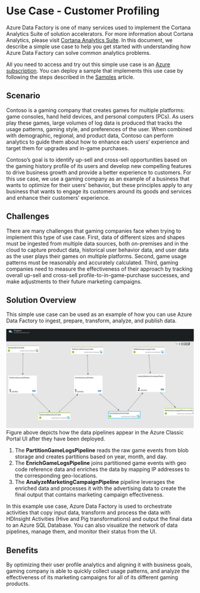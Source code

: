 <properties 
	pageTitle="Use Case - Customer Profiling" 
	description="Learn how Azure Data Factory is used to create a data-driven workflow (pipeline) to profile gaming customers." 
	services="data-factory" 
	documentationCenter="" 
	authors="spelluru" 
	manager="jhubbard" 
	editor="monicar"/>

<tags 
	ms.service="data-factory" 
	ms.workload="data-services" 
	ms.tgt_pltfrm="na" 
	ms.devlang="na" 
	ms.topic="article" 
	ms.date="10/20/2015" 
	ms.author="spelluru"/>

# Use Case - Customer Profiling

Azure Data Factory is one of many services used to implement the Cortana Analytics Suite of solution accelerators.  For more information about Cortana Analytics, please visit [Cortana Analytics Suite](http://www.microsoft.com/cortanaanalytics). In this document, we describe a simple use case to help you get started with understanding how Azure Data Factory can solve common analytics problems.

All you need to access and try out this simple use case is an [Azure subscription](https://azure.microsoft.com/pricing/free-trial/).  You can deploy a sample that implements this use case by following the steps described in the [Samples](data-factory-samples.md) article.

## Scenario

Contoso is a gaming company that creates games for multiple platforms: game consoles, hand held devices, and personal computers (PCs). As users play these games, large volumes of log data is produced that tracks the usage patterns, gaming style, and preferences of the user.  When combined with demographic, regional, and product data, Contoso can perform analytics to guide them about how to enhance each users’ experience and target them for upgrades and in-game purchases. 

Contoso’s goal is to identify up-sell and cross-sell opportunities based on the gaming history profile of its users and develop new compelling features to drive business growth and provide a better experience to customers. For this use case, we use a gaming company as an example of a business that wants to optimize for their users’ behavior, but these principles apply to any business that wants to engage its customers around its goods and services and enhance their customers’ experience.

## Challenges

There are many challenges that gaming companies face when trying to implement this type of use case. First, data of different sizes and shapes must be ingested from multiple data sources, both on-premises and in the cloud to capture product data, historical user behavior data, and user data as the user plays their games on multiple platforms. Second, game usage patterns must be reasonably and accurately calculated. Third, gaming companies need to measure the effectiveness of their approach by tracking overall up-sell and cross-sell profile-to-in-game-purchase successes, and make adjustments to their future marketing campaigns.

## Solution Overview

This simple use case can be used as an example of how you can use Azure Data Factory to ingest, prepare, transform, analyze, and publish data.

![End-to-end workflow](./media/data-factory-customer-profiling-usecase/EndToEndWorkflow.png)
Figure above depicts how the data pipelines appear in the Azure Classic Portal UI after they have been deployed.

1.	The **PartitionGameLogsPipeline** reads the raw game events from blob storage and creates partitions based on year, month, and day.
2.	The **EnrichGameLogsPipeline** joins partitioned game events with geo code reference data and enriches the data by mapping IP addresses to the corresponding geo-locations.
3.	The **AnalyzeMarketingCampaignPipeline** pipeline leverages the enriched data and processes it with the advertising data to create the final output that contains marketing campaign effectiveness.

In this example use case, Azure Data Factory is used to orchestrate activities that copy input data, transform and process the data with HDInsight Activities (Hive and Pig transformations) and output the final data to an Azure SQL Database.  You can also visualize the network of data pipelines, manage them, and monitor their status from the UI.

## Benefits

By optimizing their user profile analytics and aligning it with business goals, gaming company is able to quickly collect usage patterns, and analyze the effectiveness of its marketing campaigns for all of its different gaming products.




